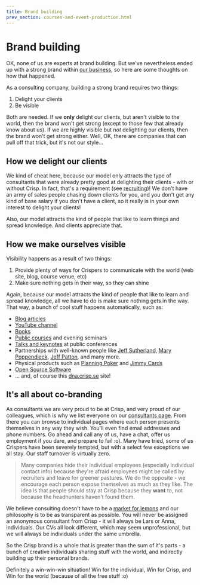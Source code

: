 ```yaml
---
title: Brand building
prev_section: courses-and-event-production.html
---
```


Brand building
==============

OK, none of us are experts at brand building. But we've nevertheless ended up with a strong brand within [our business](our-business.html), so here are some thoughts on how that happened.

As a consulting company, building a strong brand requires two things:

1.  Delight your clients
2.  Be visible

Both are needed. If we **only** delight our clients, but aren't visible to the world, then the brand won't get strong (except to those few that already know about us). If we are highly visible but *not* delighting our clients, then the brand won't get strong either. Well, OK, there are companies that can pull off that trick, but it's not our style...

How we delight our clients
--------------------------

We kind of cheat here, because our model only attracts the type of consultants that were already pretty good at delighting their clients - with or without Crisp. In fact, that's a requirement (see [recruiting](recruiting.html))! We don't have an army of sales people chasing down clients for you, and you don't get any kind of base salary if you don't have a client, so it really is in your own interest to delight your clients!

Also, our model attracts the kind of people that like to learn things and spread knowledge. And clients appreciate that.

How we make ourselves visible
-----------------------------

Visibility happens as a result of two things:

1.  Provide plenty of ways for Crispers to communicate with the world (web site, blog, course venue, etc)
2.  Make sure nothing gets in their way, so they can shine

Again, because our model attracts the kind of people that like to learn and spread knowledge, all we have to do is make sure nothing gets in the way. That way, a bunch of cool stuff happens automatically, such as:

-   [Blog articles](http://blog.crisp.se/)
-   [YouTube channel](https://www.youtube.com/user/crispagileacademy)
-   [Books](https://www.crisp.se/bocker-och-produkter)
-   [Public courses](https://www.crisp.se/kurser) and evening seminars
-   [Talks and keynotes](http://blog.crisp.se/tag/slides) at public conferences
-   Partnerships with well-known people like [Jeff Sutherland](http://en.wikipedia.org/wiki/Jeff_Sutherland), [Mary Poppendieck](http://www.poppendieck.com/people.htm), [Jeff Patton](http://www.agileproductdesign.com), and many more.
-   Physical products such as [Planning Poker](https://www.crisp.se/bocker-och-produkter/planning-poker) and [Jimmy Cards](https://www.crisp.se/bocker-och-produkter/jimmy-cards)
-   [Open Source Software](https://github.com/crispab)
-   ... and, of course this [dna.crisp.se](http://dna.crisp.se) site!

It's all about co-branding
--------------------------

As consultants we are very proud to be at Crisp, and very proud of our colleagues, which is why we list everyone on our [consultants page](https://www.crisp.se/konsulter). From there you can browse to individual pages where each person presents themselves in any way they wish. You'll even find email addresses and phone numbers. Go ahead and call any of us, have a chat, offer us employment if you dare, and prepare to fail :o). Many have tried, some of us Crispers have been severely tempted, but with a select few exceptions we all stay. Our staff turnover is virtually zero.

> Many companies hide their individual employees (especially individual contact info) because they're afraid employees might be called by recruiters and leave for greener pastures. We do the opposite - we encourage each person expose themselves as much as they like. The idea is that people should stay at Crisp because they **want** to, not because the headhunters haven't found them.

We believe consulting doesn't have to be a [market for lemons](http://blog.crisp.se/2010/10/20/matshenricson/konsultmarknaden_behver_inte_vara_en_market_for_lemons) and our philosophy is to be as transparent as possible. You will never be assigned an anonymous consultant from Crisp - it will always be Lars or Anna, individuals. Our CVs all look different, which may seem unprofessional, but we will always be individuals under the same umbrella.

So the Crisp brand is a whole that is greater than the sum of it's parts - a bunch of creative individuals sharing stuff with the world, and indirectly building up their personal brands.

Definitely a win-win-win situation! Win for the individual, Win for Crisp, and Win for the world (because of all the free stuff :o)
